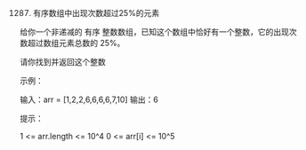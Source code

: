 1287. 有序数组中出现次数超过25%的元素

给你一个非递减的 有序 整数数组，已知这个数组中恰好有一个整数，它的出现次数超过数组元素总数的 25%。

请你找到并返回这个整数



示例：

输入：arr = [1,2,2,6,6,6,6,7,10]
输出：6


提示：

1 <= arr.length <= 10^4
0 <= arr[i] <= 10^5